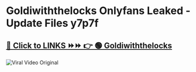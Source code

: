 
 # Goldiwiththelocks Onlyfans Leaked - Update Files y7p7f

## <h2><a href="https://clipsfans.com/Goldiwiththelocks&ref=git">🔗 Click to LINKS ⏩⏩ 👉 🟢 Goldiwiththelocks </a></h2>

<a href="https://clipsfans.com/Goldiwiththelocks&ref=git" rel="nofollow" data-target="animated-image.originalLink"><img src="https://i.ibb.co.com/xMMVF88/686577567.gif" alt="Viral Video Original" style="max-width: 100%; display: inline-block;" data-target="animated-image.originalImage"></a>

